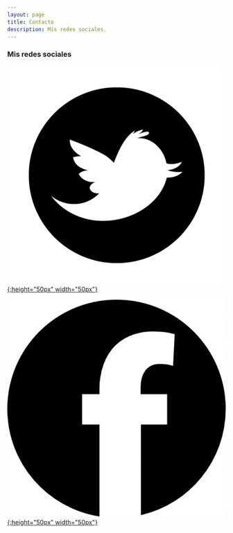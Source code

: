 ```yaml
---
layout: page
title: Contacto
description: Mis redes sociales.
---
```

### Mis redes sociales

[![Twitter](img/twitter_logo.png){:height="50px" width="50px"}](https://twitter.com/AFelipe26 "Twitter")

[![Facebook](img/facebook_logo.png){:height="50px" width="50px"}](https://www.facebook.com/AndresFelipeUsma "Facebook")

